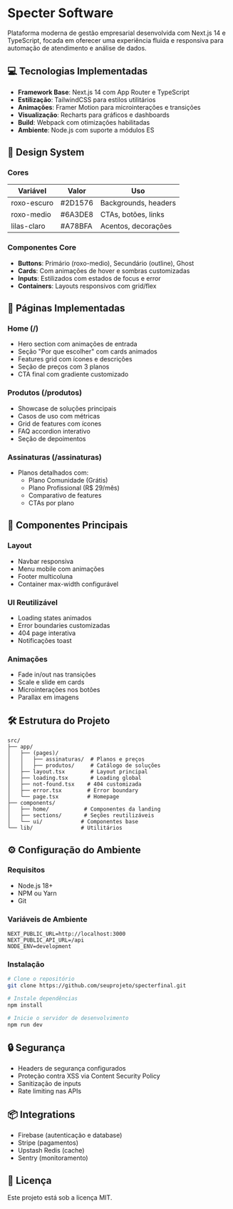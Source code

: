 # Specter Software

Plataforma moderna de gestão empresarial desenvolvida com Next.js 14 e TypeScript, focada em oferecer uma experiência fluida e responsiva para automação de atendimento e análise de dados.

## 💻 Tecnologias Implementadas

- **Framework Base**: Next.js 14 com App Router e TypeScript
- **Estilização**: TailwindCSS para estilos utilitários
- **Animações**: Framer Motion para microinterações e transições
- **Visualização**: Recharts para gráficos e dashboards
- **Build**: Webpack com otimizações habilitadas
- **Ambiente**: Node.js com suporte a módulos ES

## 🎨 Design System

### Cores
| Variável | Valor | Uso |
|----------|-------|-----|
| roxo-escuro | #2D1576 | Backgrounds, headers |
| roxo-medio | #6A3DE8 | CTAs, botões, links |
| lilas-claro | #A78BFA | Acentos, decorações |

### Componentes Core
- **Buttons**: Primário (roxo-medio), Secundário (outline), Ghost
- **Cards**: Com animações de hover e sombras customizadas
- **Inputs**: Estilizados com estados de focus e error
- **Containers**: Layouts responsivos com grid/flex

## 📱 Páginas Implementadas

### Home (/)
- Hero section com animações de entrada
- Seção "Por que escolher" com cards animados
- Features grid com ícones e descrições
- Seção de preços com 3 planos
- CTA final com gradiente customizado

### Produtos (/produtos)
- Showcase de soluções principais
- Casos de uso com métricas
- Grid de features com ícones
- FAQ accordion interativo
- Seção de depoimentos

### Assinaturas (/assinaturas)
- Planos detalhados com:
  - Plano Comunidade (Grátis)
  - Plano Profissional (R$ 29/mês)
  - Comparativo de features
  - CTAs por plano

## 🔧 Componentes Principais

### Layout
- Navbar responsiva 
- Menu mobile com animações
- Footer multicoluna
- Container max-width configurável

### UI Reutilizável
- Loading states animados
- Error boundaries customizadas
- 404 page interativa
- Notificações toast

### Animações
- Fade in/out nas transições
- Scale e slide em cards
- Microinterações nos botões
- Parallax em imagens

## 🛠️ Estrutura do Projeto

```
src/
├── app/                    
│   ├── (pages)/          
│   │   ├── assinaturas/  # Planos e preços
│   │   ├── produtos/     # Catálogo de soluções
│   ├── layout.tsx        # Layout principal
│   ├── loading.tsx       # Loading global
│   ├── not-found.tsx    # 404 customizada
│   ├── error.tsx        # Error boundary
│   └── page.tsx         # Homepage
├── components/
│   ├── home/           # Componentes da landing
│   ├── sections/       # Seções reutilizáveis
│   └── ui/            # Componentes base
└── lib/               # Utilitários
```

## ⚙️ Configuração do Ambiente

### Requisitos
- Node.js 18+
- NPM ou Yarn
- Git

### Variáveis de Ambiente
```env
NEXT_PUBLIC_URL=http://localhost:3000
NEXT_PUBLIC_API_URL=/api
NODE_ENV=development
```

### Instalação

```bash
# Clone o repositório
git clone https://github.com/seuprojeto/specterfinal.git

# Instale dependências
npm install

# Inicie o servidor de desenvolvimento
npm run dev
```

## 🔒 Segurança

- Headers de segurança configurados
- Proteção contra XSS via Content Security Policy
- Sanitização de inputs
- Rate limiting nas APIs

## 📦 Integrations

- Firebase (autenticação e database)
- Stripe (pagamentos)
- Upstash Redis (cache)
- Sentry (monitoramento)

## 📄 Licença

Este projeto está sob a licença MIT.
